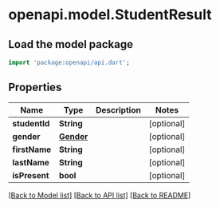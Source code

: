 # openapi.model.StudentResult

## Load the model package
```dart
import 'package:openapi/api.dart';
```

## Properties
Name | Type | Description | Notes
------------ | ------------- | ------------- | -------------
**studentId** | **String** |  | [optional] 
**gender** | [**Gender**](Gender.md) |  | [optional] 
**firstName** | **String** |  | [optional] 
**lastName** | **String** |  | [optional] 
**isPresent** | **bool** |  | [optional] 

[[Back to Model list]](../README.md#documentation-for-models) [[Back to API list]](../README.md#documentation-for-api-endpoints) [[Back to README]](../README.md)


